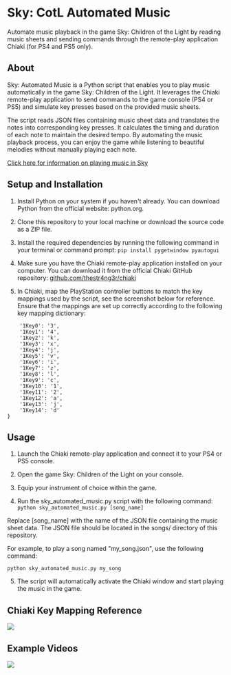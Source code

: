 # Sky: CotL Automated Music

Automate music playback in the game Sky: Children of the Light by reading music sheets and sending commands through the remote-play application Chiaki (for PS4 and PS5 only).

## About

Sky: Automated Music is a Python script that enables you to play music automatically in the game Sky: Children of the Light. It leverages the Chiaki remote-play application to send commands to the game console (PS4 or PS5) and simulate key presses based on the provided music sheets.

The script reads JSON files containing music sheet data and translates the notes into corresponding key presses. It calculates the timing and duration of each note to maintain the desired tempo. By automating the music playback process, you can enjoy the game while listening to beautiful melodies without manually playing each note.

[Click here for information on playing music in Sky](https://sky-children-of-the-light.fandom.com/wiki/Sky_Music_Guide)


## Setup and Installation

1. Install Python on your system if you haven't already. You can download Python from the official website: python.org.

2. Clone this repository to your local machine or download the source code as a ZIP file.

3. Install the required dependencies by running the following command in your terminal or command prompt: `pip install pygetwindow pyautogui`

4. Make sure you have the Chiaki remote-play application installed on your computer. You can download it from the official Chiaki GitHub repository: [github.com/thestr4ng3r/chiaki](github.com/thestr4ng3r/chiaki)

5. In Chiaki, map the PlayStation controller buttons to match the key mappings used by the script, see the screenshot below for reference. Ensure that the mappings are set up correctly according to the following key mapping dictionary:
```key_mapping = {
    '1Key0': '3',
    '1Key1': '4',
    '1Key2': 'k',
    '1Key3': 'x',
    '1Key4': 'j',
    '1Key5': 'v',
    '1Key6': 'i',
    '1Key7': 'z',
    '1Key8': 'l',
    '1Key9': 'c',
    '1Key10': '1',
    '1Key11': '2',
    '1Key12': 'a',
    '1Key13': 'j',
    '1Key14': 'd'
}
```


## Usage

1. Launch the Chiaki remote-play application and connect it to your PS4 or PS5 console.

2. Open the game Sky: Children of the Light on your console.

3. Equip your instrument of choice within the game.

4. Run the sky_automated_music.py script with the following command: `python sky_automated_music.py [song_name]`

Replace [song_name] with the name of the JSON file containing the music sheet data. The JSON file should be located in the songs/ directory of this repository.

For example, to play a song named "my_song.json", use the following command:

`python sky_automated_music.py my_song`

5. The script will automatically activate the Chiaki window and start playing the music in the game.


## Chiaki Key Mapping Reference
![](https://i.imgur.com/gtOIR07.png )

## Example Videos

[![](https://markdown-videos.vercel.app/youtube/OlUAxdPbG94)](https://youtu.be/OlUAxdPbG94)

